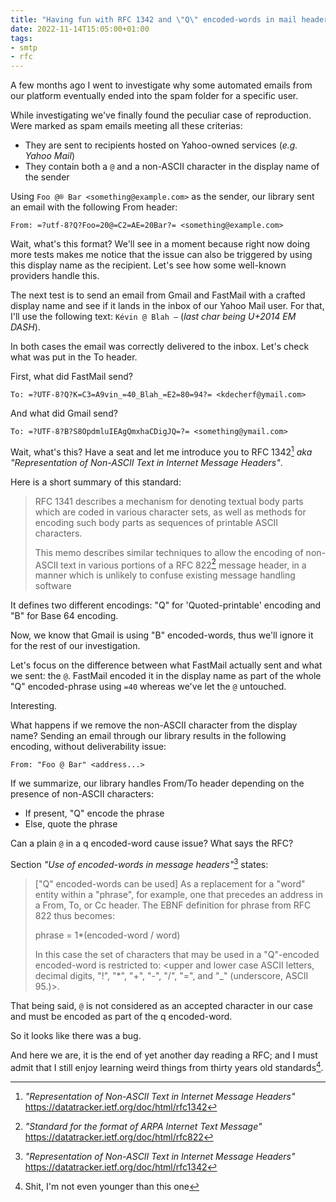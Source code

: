 ```yaml
---
title: "Having fun with RFC 1342 and \"Q\" encoded-words in mail headers"
date: 2022-11-14T15:05:00+01:00
tags:
- smtp
- rfc
---
```


A few months ago I went to investigate why some automated emails from our
platform eventually ended into the spam folder for a specific user.

While investigating we've finally found the peculiar case of reproduction. Were
marked as spam emails meeting all these criterias:
- They are sent to recipients hosted on Yahoo-owned services (_e.g. Yahoo Mail_)
- They contain both a `@` and a non-ASCII character in the display name of the sender

Using `Foo @® Bar <something@example.com>` as the sender, our library sent an
email with the following From header:

```
From: =?utf-8?Q?Foo=20@=C2=AE=20Bar?= <something@example.com>
```

Wait, what's this format? We'll see in a moment because right now doing more
tests makes me notice that the issue can also be triggered by using this
display name as the recipient. Let's see how some well-known providers handle
this.

The next test is to send an email from Gmail and FastMail with a crafted
display name and see if it lands in the inbox of our Yahoo Mail user. For that,
I'll use the following text: `Kévin @ Blah —` (_last char being U+2014 EM
DASH_).

In both cases the email was correctly delivered to the inbox. Let's check what
was put in the To header.

First, what did FastMail send?

```
To: =?UTF-8?Q?K=C3=A9vin_=40_Blah_=E2=80=94?= <kdecherf@ymail.com>
```

And what did Gmail send?

```
To: =?UTF-8?B?S8OpdmluIEAgQmxhaCDigJQ=?= <something@ymail.com>
```

Wait, what's this? Have a seat and let me introduce you to RFC 1342[^1] _aka_
_"Representation of Non-ASCII Text in Internet Message Headers"_.

Here is a short summary of this standard:

> RFC 1341 describes a mechanism for denoting textual body parts which are
> coded in various character sets, as well as methods for encoding such body
> parts as sequences of printable ASCII characters.
>
> This memo describes similar techniques to allow the encoding of non-ASCII
> text in various portions of a RFC 822[^2] message header, in a manner which
> is unlikely to confuse existing message handling software

It defines two different encodings: "Q" for 'Quoted-printable' encoding and "B"
for Base 64 encoding.

Now, we know that Gmail is using "B" encoded-words, thus we'll ignore it for the
rest of our investigation.

Let's focus on the difference between what FastMail actually sent and what we
sent: the `@`. FastMail encoded it in the display name as part of the whole "Q"
encoded-phrase using `=40` whereas we've let the `@` untouched.

Interesting.

What happens if we remove the non-ASCII character from the display name?
Sending an email through our library results in the following encoding, without
deliverability issue:

```
From: "Foo @ Bar" <address...>
```

If we summarize, our library handles From/To header depending on the presence
of non-ASCII characters:
- If present, "Q" encode the phrase
- Else, quote the phrase

Can a plain `@` in a q encoded-word cause issue? What says the RFC?

Section _"Use of encoded-words in message headers"_[^1] states:

> ["Q" encoded-words can be used] As a replacement for a "word" entity within a
> "phrase", for example, one that precedes an address in a From, To, or Cc
> header.  The EBNF definition for phrase from RFC 822 thus becomes:
>
>   phrase = 1*(encoded-word / word)
>
> In this case the set of characters that may be used in a "Q"-encoded
> encoded-word is restricted to: <upper and lower case ASCII letters, decimal
> digits, "!", "*", "+", "-", "/", "=", and "_" (underscore, ASCII 95.)>.

That being said, `@` is not considered as an accepted character in our case and
must be encoded as part of the q encoded-word.

So it looks like there was a bug.

And here we are, it is the end of yet another day reading a RFC; and I must
admit that I still enjoy learning weird things from thirty years old
standards[^3].

[^1]: _"Representation of Non-ASCII Text in Internet Message Headers"_ https://datatracker.ietf.org/doc/html/rfc1342
[^2]: _"Standard for the format of ARPA Internet Text Message"_ https://datatracker.ietf.org/doc/html/rfc822
[^3]: Shit, I'm not even younger than this one
